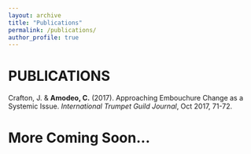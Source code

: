 ```yaml
---
layout: archive
title: "Publications"
permalink: /publications/
author_profile: true
---
```


PUBLICATIONS
======
Crafton, J. & **Amodeo, C.** (2017). Approaching Embouchure Change as a Systemic Issue. _International Trumpet Guild 	Journal_, Oct 2017, 71-72.

More Coming Soon...
======

